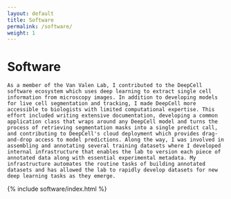```yaml
---
layout: default
title: Software
permalink: /software/
weight: 1
---
```

<div class="col-lg-10 mx-auto mt-5 markdown-body">
    <h1>Software</h1>

    As a member of the Van Valen Lab, I contributed to the DeepCell software ecosystem which uses deep learning to extract single cell information from microscopy images. In addition to developing models for live cell segmentation and tracking, I made DeepCell more accessible to biologists with limited computational expertise. This effort included writing extensive documentation, developing a common application class that wraps around any DeepCell model and turns the process of retrieving segmentation masks into a single predict call, and contributing to DeepCell's cloud deployment which provides drag-and-drop access to model predictions. Along the way, I was involved in assembling and annotating several training datasets where I developed internal infrastructure that enables the lab to version each piece of annotated data along with essential experimental metadata. My infrastructure automates the routine tasks of building annotated datasets and has allowed the lab to rapidly develop datasets for new deep learning tasks as they emerge.
</div>

{% include software/index.html %}